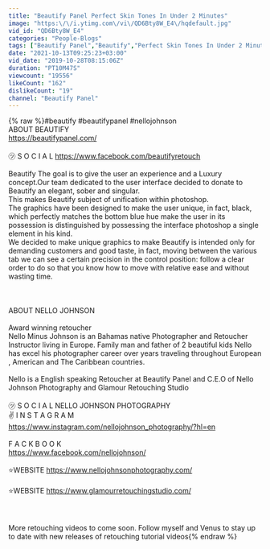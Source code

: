 ```yaml
---
title: "Beautify Panel Perfect Skin Tones In Under 2 Minutes"
image: "https:\/\/i.ytimg.com\/vi\/QD6Bty8W_E4\/hqdefault.jpg"
vid_id: "QD6Bty8W_E4"
categories: "People-Blogs"
tags: ["Beautify Panel","Beautify","Perfect Skin Tones In Under 2 Minutes"]
date: "2021-10-13T09:25:23+03:00"
vid_date: "2019-10-28T08:15:06Z"
duration: "PT10M47S"
viewcount: "19556"
likeCount: "162"
dislikeCount: "19"
channel: "Beautify Panel"
---
```

{% raw %}#beautify #beautifypanel  #nellojohnson <br />ABOUT BEAUTIFY <br /><a rel="nofollow" target="blank" href="https://beautifypanel.com/">https://beautifypanel.com/</a><br /><br />㋡ S O C I A L    <a rel="nofollow" target="blank" href="https://www.facebook.com/beautifyretouch">https://www.facebook.com/beautifyretouch</a><br /><br />Beautify The goal is to give the user an experience and a Luxury concept.Our team dedicated to the user interface decided to donate to Beautify an elegant, sober and singular.<br />This makes Beautify subject of unification within photoshop.<br />The graphics have been designed to make the user unique, in fact, black, which perfectly matches the bottom blue hue make the user in its possession is distinguished by possessing the interface photoshop a single element in his kind.<br />We decided to make unique graphics to make Beautify is intended only for demanding customers and good taste, in fact, moving between the various tab we can see a certain precision in the control position: follow a clear order to do so that you know how to move with relative ease and without wasting time.<br /><br /><br /><br />ABOUT NELLO JOHNSON<br /><br />Award winning retoucher <br />Nello Minus Johnson is an Bahamas native Photographer and Retoucher Instructor living in Europe. Family man and father of 2 beautiful kids Nello has excel his photographer career over years traveling throughout European , American and The Caribbean  countries. <br /><br />Nello is a English speaking  Retoucher at Beautify Panel and C.E.O of Nello Johnson Photography and Glamour Retouching Studio <br /><br />㋡ S O C I A L   NELLO JOHNSON PHOTOGRAPHY  <br />✌ I N S T A G R A M <a rel="nofollow" target="blank" href="https://www.instagram.com/nellojohnson_photography/?hl=en">https://www.instagram.com/nellojohnson_photography/?hl=en</a><br /><br /> F A C K B O O K <br /><a rel="nofollow" target="blank" href="https://www.facebook.com/nellojohnson/">https://www.facebook.com/nellojohnson/</a><br /><br />⭐WEBSITE <a rel="nofollow" target="blank" href="https://www.nellojohnsonphotography.com/">https://www.nellojohnsonphotography.com/</a><br /><br />⭐WEBSITE <a rel="nofollow" target="blank" href="https://www.glamourretouchingstudio.com/">https://www.glamourretouchingstudio.com/</a><br /> <br /><br /><br />More retouching videos to come soon. Follow myself and Venus to stay up to date with new releases of retouching tutorial videos{% endraw %}
